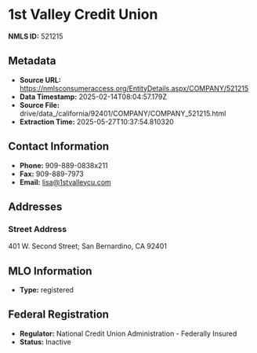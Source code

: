 # 1st Valley Credit Union

**NMLS ID:** 521215

## Metadata
- **Source URL:** https://nmlsconsumeraccess.org/EntityDetails.aspx/COMPANY/521215
- **Data Timestamp:** 2025-02-14T08:04:57.179Z
- **Source File:** drive/data_/california/92401/COMPANY/COMPANY_521215.html
- **Extraction Time:** 2025-05-27T10:37:54.810320

## Contact Information
- **Phone:** 909-889-0838x211
- **Fax:** 909-889-7973
- **Email:** lisa@1stvalleycu.com

## Addresses
### Street Address
401 W. Second Street; San Bernardino, CA 92401

## MLO Information
- **Type:** registered

## Federal Registration
- **Regulator:** National Credit Union Administration - Federally Insured
- **Status:** Inactive
